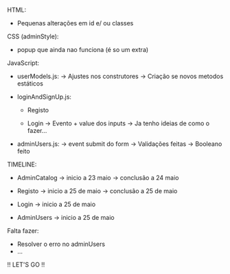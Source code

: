 HTML:
- Pequenas alterações em id e/ ou classes

CSS (adminStyle):
- popup que ainda nao funciona (é so um extra)

JavaScript:
- userModels.js:
    -> Ajustes nos construtores
    -> Criação se novos metodos estáticos

- loginAndSignUp.js:

    - Registo 

    - Login
        -> Evento + value dos inputs
        -> Ja tenho ideias de como o fazer...

- adminUsers.js:
    -> event submit do form
    -> Validações feitas
    -> Booleano feito


TIMELINE: 

- AdminCatalog 
    ->  inicio a 23 maio
    ->  conclusão a 24 maio

- Registo 
    -> inicio a 25 de maio 
    -> conclusão a 25 de maio

- Login
    -> inicio a 25 de maio

- AdminUsers
    -> inicio a 25 de maio


Falta fazer:
- Resolver o erro no adminUsers
- ...

!! LET'S GO !!